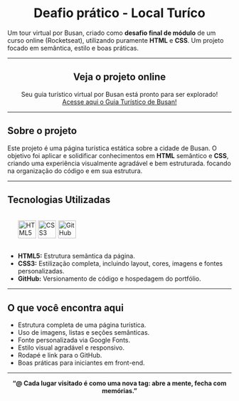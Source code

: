 <h1 align="center"> Deafio prático - Local Turíco</h1>

<p align="center">

 Um tour virtual por Busan, criado como **desafio final de módulo** de um curso online (Rocketseat), utilizando puramente **HTML** e **CSS**. Um projeto focado em semântica, estilo e boas práticas.
   
</p>

---

<h2 align="center"> Veja o projeto online</h2>
<p align="center">
Seu guia turístico virtual por Busan está pronto para ser explorado! 
<br>
<a href="https://marizari.github.io/GuiaTuristico/" target="_blank" rel="noopener noreferrer">Acesse aqui o Guia Turístico de Busan!</a> 
</p>

---

## Sobre o projeto
Este projeto é uma página turística estática sobre a cidade de Busan. O objetivo foi aplicar e solidificar conhecimentos em **HTML** semântico e **CSS**, criando uma experiência visualmente agradável e bem estruturada. focando na organização do código e em sua estrutura.

---

##  Tecnologias Utilizadas
<br>

<div style="display: flex; gap: 5px; padding-left:24px">
  <img src="https://cdn.jsdelivr.net/gh/devicons/devicon/icons/html5/html5-original.svg" title="HTML5" width="40"/>
  <img src="https://cdn.jsdelivr.net/gh/devicons/devicon/icons/css3/css3-original.svg" title="CSS3" width="40"/>
<img src="https://cdn.jsdelivr.net/npm/simple-icons@v11/icons/github.svg" title="GitHub" width="40"/>
</div>
<br>

- **HTML5:** Estrutura semântica da página.
- **CSS3:** Estilização completa, incluindo layout, cores, imagens e fontes personalizadas.
- **GitHub:** Versionamento de código e hospedagem do portfólio.

---

##  O que você encontra aqui

- Estrutura completa de uma página turística.
- Uso de imagens, listas e seções semânticas.
- Fonte personalizada via Google Fonts.
- Estilo visual agradável e responsivo.
- Rodapé e link para o GitHub.
- Boas práticas para iniciantes em front-end.

---

<p align="center"><strong>“@ Cada lugar visitado é como uma nova tag: abre a mente, fecha com memórias.”</strong></p>

